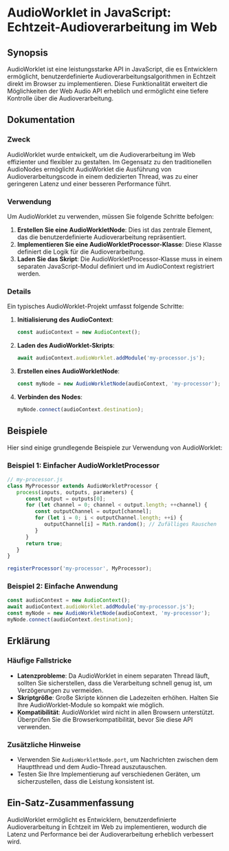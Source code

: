 <!--
Meta Description: # AudioWorklet in JavaScript: Echtzeit-Audioverarbeitung im Web ## Synopsis AudioWorklet ist eine leistungsstarke API in JavaScript, die es Entwickler...
Meta Keywords: audioworklet, die, audiocontext, sie, javascript
-->

# AudioWorklet in JavaScript: Echtzeit-Audioverarbeitung im Web

## Synopsis
AudioWorklet ist eine leistungsstarke API in JavaScript, die es Entwicklern ermöglicht, benutzerdefinierte Audioverarbeitungsalgorithmen in Echtzeit direkt im Browser zu implementieren. Diese Funktionalität erweitert die Möglichkeiten der Web Audio API erheblich und ermöglicht eine tiefere Kontrolle über die Audioverarbeitung.

## Dokumentation
### Zweck
AudioWorklet wurde entwickelt, um die Audioverarbeitung im Web effizienter und flexibler zu gestalten. Im Gegensatz zu den traditionellen AudioNodes ermöglicht AudioWorklet die Ausführung von Audioverarbeitungscode in einem dedizierten Thread, was zu einer geringeren Latenz und einer besseren Performance führt.

### Verwendung
Um AudioWorklet zu verwenden, müssen Sie folgende Schritte befolgen:

1. **Erstellen Sie eine AudioWorkletNode**: Dies ist das zentrale Element, das die benutzerdefinierte Audioverarbeitung repräsentiert.
2. **Implementieren Sie eine AudioWorkletProcessor-Klasse**: Diese Klasse definiert die Logik für die Audioverarbeitung.
3. **Laden Sie das Skript**: Die AudioWorkletProcessor-Klasse muss in einem separaten JavaScript-Modul definiert und im AudioContext registriert werden.

### Details
Ein typisches AudioWorklet-Projekt umfasst folgende Schritte:

1. **Initialisierung des AudioContext**:
   ```javascript
   const audioContext = new AudioContext();
   ```

2. **Laden des AudioWorklet-Skripts**:
   ```javascript
   await audioContext.audioWorklet.addModule('my-processor.js');
   ```

3. **Erstellen eines AudioWorkletNode**:
   ```javascript
   const myNode = new AudioWorkletNode(audioContext, 'my-processor');
   ```

4. **Verbinden des Nodes**:
   ```javascript
   myNode.connect(audioContext.destination);
   ```

## Beispiele
Hier sind einige grundlegende Beispiele zur Verwendung von AudioWorklet:

### Beispiel 1: Einfacher AudioWorkletProcessor
```javascript
// my-processor.js
class MyProcessor extends AudioWorkletProcessor {
   process(inputs, outputs, parameters) {
      const output = outputs[0];
      for (let channel = 0; channel < output.length; ++channel) {
         const outputChannel = output[channel];
         for (let i = 0; i < outputChannel.length; ++i) {
            outputChannel[i] = Math.random(); // Zufälliges Rauschen
         }
      }
      return true;
   }
}

registerProcessor('my-processor', MyProcessor);
```

### Beispiel 2: Einfache Anwendung
```javascript
const audioContext = new AudioContext();
await audioContext.audioWorklet.addModule('my-processor.js');
const myNode = new AudioWorkletNode(audioContext, 'my-processor');
myNode.connect(audioContext.destination);
```

## Erklärung
### Häufige Fallstricke
- **Latenzprobleme**: Da AudioWorklet in einem separaten Thread läuft, sollten Sie sicherstellen, dass die Verarbeitung schnell genug ist, um Verzögerungen zu vermeiden.
- **Skriptgröße**: Große Skripte können die Ladezeiten erhöhen. Halten Sie Ihre AudioWorklet-Module so kompakt wie möglich.
- **Kompatibilität**: AudioWorklet wird nicht in allen Browsern unterstützt. Überprüfen Sie die Browserkompatibilität, bevor Sie diese API verwenden.

### Zusätzliche Hinweise
- Verwenden Sie `AudioWorkletNode.port`, um Nachrichten zwischen dem Hauptthread und dem Audio-Thread auszutauschen.
- Testen Sie Ihre Implementierung auf verschiedenen Geräten, um sicherzustellen, dass die Leistung konsistent ist.

## Ein-Satz-Zusammenfassung
AudioWorklet ermöglicht es Entwicklern, benutzerdefinierte Audioverarbeitung in Echtzeit im Web zu implementieren, wodurch die Latenz und Performance bei der Audioverarbeitung erheblich verbessert wird.